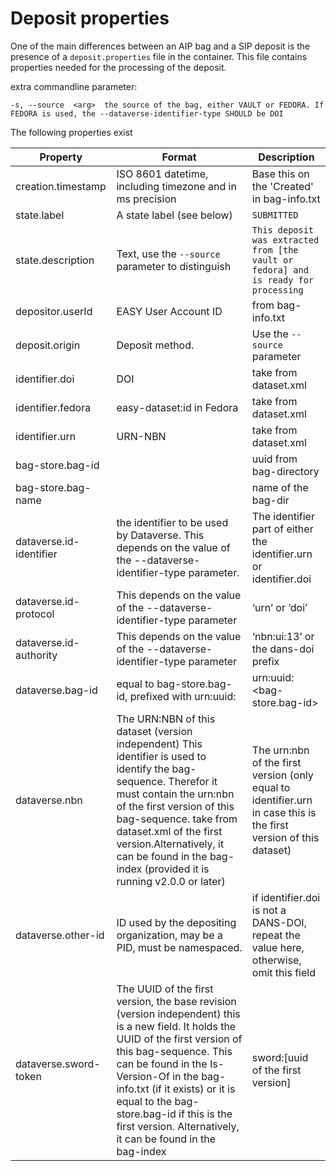 Deposit properties
=================

One of the main differences between an AIP bag and a SIP deposit is the presence of a `deposit.properties` file in the container.
This file contains properties needed for the processing of the deposit.

extra commandline parameter:
```
-s, --source  <arg>  the source of the bag, either VAULT or FEDORA. If FEDORA is used, the --dataverse-identifier-type SHOULD be DOI 
```

The following properties exist

|Property|Format|Description|
|------|--------|---------|
|creation.timestamp	|ISO 8601 datetime, including timezone and in ms precision	|Base this on the 'Created' in bag-info.txt|
|state.label|A state label (see below)|`SUBMITTED`|
|state.description|Text, use the `--source` parameter to distinguish|`This deposit was extracted from [the vault or fedora] and is ready for processing`|  
|depositor.userId|EASY User Account ID|from bag-info.txt|
|deposit.origin|Deposit method.|Use the `--source` parameter|
|identifier.doi|DOI|take from dataset.xml|
|identifier.fedora|easy-dataset:id in Fedora|take from dataset.xml|
|identifier.urn|URN-NBN|take from dataset.xml| 
|bag-store.bag-id||uuid from bag-directory|
|bag-store.bag-name||name of the bag-dir|
|dataverse.id-identifier|the identifier to be used by Dataverse. This depends on the value of the --dataverse-identifier-type parameter.|The identifier part of either the identifier.urn or identifier.doi|
|dataverse.id-protocol|This depends on the value of the --dataverse-identifier-type parameter|‘urn’ or ‘doi’|
|dataverse.id-authority|This depends on the value of the --dataverse-identifier-type parameter|‘nbn:ui:13’ or the dans-doi prefix|
|dataverse.bag-id|equal to bag-store.bag-id, prefixed with urn:uuid:|urn:uuid:<bag-store.bag-id>
|dataverse.nbn|The URN:NBN of this dataset (version independent) This identifier is used to identify the bag-sequence. Therefor it must contain the urn:nbn of the first version of this bag-sequence. take from dataset.xml of the first version.Alternatively, it can be found in the bag-index (provided it is running v2.0.0 or later)|The urn:nbn of the first version (only equal to identifier.urn in case this is the first version of this dataset)|
|dataverse.other-id|ID used by the depositing organization, may be a PID, must be namespaced. |if identifier.doi is not a DANS-DOI, repeat the value here, otherwise, omit this field
|dataverse.sword-token|The UUID of the first version, the base revision (version independent) this is a new field. It holds the UUID of the first version of this bag-sequence. This can be found in the Is-Version-Of in the bag-info.txt (if it exists) or it is equal to the bag-store.bag-id if this is the first version. Alternatively, it can be found in the bag-index|sword:[uuid of the first version]